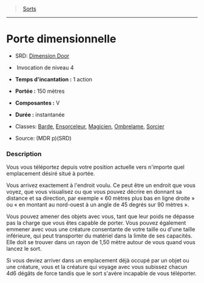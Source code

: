 ﻿---
!SpellHD
Level: 4
Type: Invocation
CastingTime: 1 action
Range: 150 mètres
Components: V
Duration: instantanée
Classes: '[Barde](hd_bard.md), [Ensorceleur](hd_sorcerer.md), [Magicien](hd_wizard.md), [Ombrelame](hd_rogue_ombrelame.md), [Sorcier](hd_warlock.md)'
Id: spells_hd.md#porte-dimensionnelle
ParentLink: spells_hd.md#sorts
Name: Porte dimensionnelle
ParentName: Sorts
NameLevel: 1
AltName: '[Dimension Door](srd_spells_dimension_door.md)'
Source: (MDR p)(SRD)
---
> [Sorts](hd_spells.md)

---

# Porte dimensionnelle

- SRD: [Dimension Door](srd_spells_dimension_door.md)

-  Invocation de niveau 4

- **Temps d'incantation :** 1 action

- **Portée :** 150 mètres

- **Composantes :** V

- **Durée :** instantanée

- Classes: [Barde](hd_bard.md), [Ensorceleur](hd_sorcerer.md), [Magicien](hd_wizard.md), [Ombrelame](hd_rogue_ombrelame.md), [Sorcier](hd_warlock.md)

- Source: (MDR p)(SRD)

### Description

Vous vous téléportez depuis votre position actuelle vers n'importe quel emplacement désiré situé à portée.

Vous arrivez exactement à l'endroit voulu. Ce peut être un endroit que vous voyez, que vous visualisez ou que vous pouvez décrire en donnant sa distance et sa direction, par exemple « 60 mètres plus bas en ligne droite » ou « en montant au nord-ouest à un angle de 45 degrés sur 90 mètres ».

Vous pouvez amener des objets avec vous, tant que leur poids ne dépasse pas la charge que vous êtes capable de porter. Vous pouvez également emmener avec vous une créature consentante de votre taille ou d'une taille inférieure, qui peut transporter du matériel dans la limite de ses capacités. Elle doit se trouver dans un rayon de 1,50 mètre autour de vous quand vous lancez le sort.

Si vous deviez arriver dans un emplacement déjà occupé par un objet ou une créature, vous et la créature qui voyage avec vous subissez chacun 4d6 dégâts de force tandis que le sort s'avère incapable de vous téléporter.

